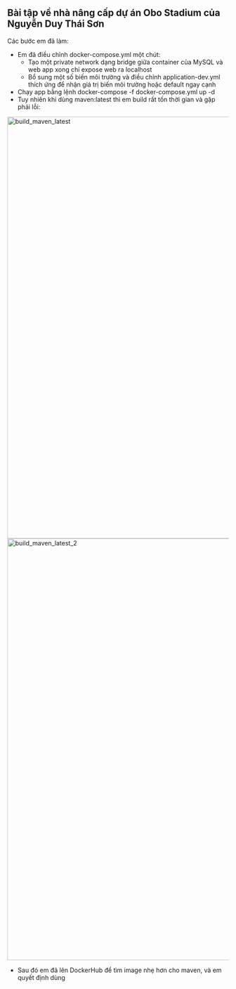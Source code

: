## Bài tập về nhà nâng cấp dự án Obo Stadium của Nguyễn Duy Thái Sơn

Các bước em đã làm:

- Em đã điều chỉnh docker-compose.yml một chút:
  - Tạo một private network dạng bridge giữa container của MySQL và web app xong chỉ expose web ra localhost
  - Bổ sung một số biến môi trường và điều chỉnh application-dev.yml thích ứng để nhận giá trị biến môi trường hoặc default ngay cạnh
- Chạy app bằng lệnh docker-compose -f docker-compose.yml up -d
- Tuy nhiên khi dùng maven:latest thì em build rất tốn thời gian và gặp phải lỗi:


<img width="960" alt="build_maven_latest" src="https://user-images.githubusercontent.com/94212764/145722014-6f909fd4-32bb-4fda-9e70-fab8fdb239b6.png">


<img width="960" alt="build_maven_latest_2" src="https://user-images.githubusercontent.com/94212764/145722036-d70e645e-ed2f-4fe5-80c6-da8fd84cd930.png">


- Sau đó em đã lên DockerHub để tìm image nhẹ hơn cho maven, và em quyết định dùng 

